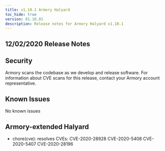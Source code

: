 ```yaml
---
title: v1.10.1 Armory Halyard
toc_hide: true
version: 01.10.01
description: Release notes for Armory Halyard v1.10.1
---
```


## 12/02/2020 Release Notes

## Security

Armory scans the codebase as we develop and release software. For information about CVE scans for this release, contact your Armory account representative.

## Known Issues
No known issues

## Armory-extended Halyard

- chore(cve): resolves CVEs: CVE-2020-28928 CVE-2020-5408 CVE-2020-5407 CVE-2020-28196
